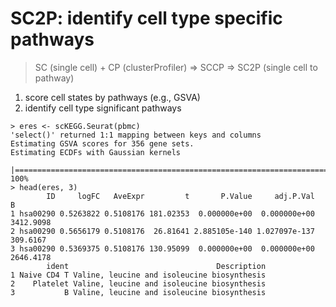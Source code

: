 # SC2P: identify cell type specific pathways

> SC (single cell) + CP (clusterProfiler) => SCCP => SC2P (single cell to pathway)

1. score cell states by pathways (e.g., GSVA)
2. identify cell type significant pathways 

```
> eres <- scKEGG.Seurat(pbmc)
'select()' returned 1:1 mapping between keys and columns
Estimating GSVA scores for 356 gene sets.
Estimating ECDFs with Gaussian kernels
  |======================================================================| 100%
> head(eres, 3)
        ID     logFC   AveExpr         t       P.Value     adj.P.Val         B
1 hsa00290 0.5263822 0.5108176 181.02353  0.000000e+00  0.000000e+00 3412.9098
2 hsa00290 0.5656179 0.5108176  26.81641 2.885105e-140 1.027097e-137  309.6167
3 hsa00290 0.5369375 0.5108176 130.95099  0.000000e+00  0.000000e+00 2646.4178
        ident                                 Description
1 Naive CD4 T Valine, leucine and isoleucine biosynthesis
2    Platelet Valine, leucine and isoleucine biosynthesis
3           B Valine, leucine and isoleucine biosynthesis
```

